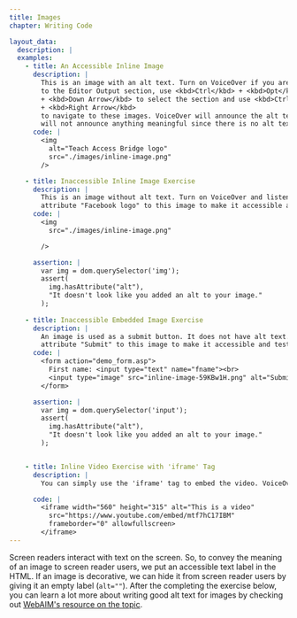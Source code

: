 ```yaml
---
title: Images
chapter: Writing Code

layout_data:
  description: |
  examples:
    - title: An Accessible Inline Image
      description: |
        This is an image with an alt text. Turn on VoiceOver if you are on a Mac, tab
        to the Editor Output section, use <kbd>Ctrl</kbd> + <kbd>Opt</kbd> + <kbd>Shift</kbd> 
        + <kbd>Down Arrow</kbd> to select the section and use <kbd>Ctrl</kbd> + <kbd>Opt</kbd> 
        + <kbd>Right Arrow</kbd>
        to navigate to these images. VoiceOver will announce the alt text. For the second image below, VoiceOver
        will not announce anything meaningful since there is no alt text.
      code: |
        <img
          alt="Teach Access Bridge logo"
          src="./images/inline-image.png"
        />

    - title: Inaccessible Inline Image Exercise
      description: |
        This is an image without alt text. Turn on VoiceOver and listen to how it is read. Add an `alt`
        attribute "Facebook logo" to this image to make it accessible and test it again with VoiceOver.
      code: |
        <img
          src="./images/inline-image.png"

        />

      assertion: |
        var img = dom.querySelector('img');
        assert(
          img.hasAttribute("alt"),
          "It doesn't look like you added an alt to your image."
        );
        
    - title: Inaccessible Embedded Image Exercise
      description: |
        An image is used as a submit button. It does not have alt text. Turn on VoiceOver and listen to how it is read. Add an `alt`
        attribute "Submit" to this image to make it accessible and test it again with VoiceOver.
      code: |
        <form action="demo_form.asp">
          First name: <input type="text" name="fname"><br>
          <input type="image" src="inline-image-59KBw1H.png" alt="Submit" width="48" height="48">
        </form>

      assertion: |
        var img = dom.querySelector('input');
        assert(
          img.hasAttribute("alt"),
          "It doesn't look like you added an alt to your image."
        );


    - title: Inline Video Exercise with 'iframe' Tag
      description: |
        You can simply use the 'iframe' tag to embed the video. VoiceOver will read out the title and the botton of the video. 

      code: |
        <iframe width="560" height="315" alt="This is a video"
          src="https://www.youtube.com/embed/mtf7hC17IBM" 
          frameborder="0" allowfullscreen>
        </iframe>
---
```

Screen readers interact with text on the screen. So, to convey the meaning of 
an image to screen reader users,
we put an accessible text label in the HTML. If an image is decorative, we can hide it from screen
reader users by giving it an empty label (`alt=""`). After the completing the 
exercise below, you can learn a lot more about writing good alt text for images 
by checking out [WebAIM's resource on the 
topic](http://webaim.org/techniques/alttext/).
